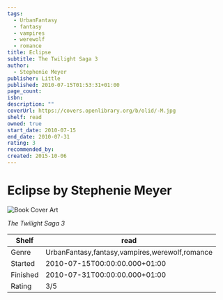 ```yaml
---
tags:
  - UrbanFantasy
  - fantasy
  - vampires
  - werewolf
  - romance
title: Eclipse
subtitle: The Twilight Saga 3
author:
  - Stephenie Meyer
publisher: Little
published: 2010-07-15T01:53:31+01:00
page_count:
isbn:
description: ""
coverUrl: https://covers.openlibrary.org/b/olid/-M.jpg
shelf: read
owned: true
start_date: 2010-07-15
end_date: 2010-07-31
rating: 3
recommended_by:
created: 2015-10-06
---
```


# Eclipse by Stephenie Meyer

![Book Cover Art](https://covers.openlibrary.org/b/olid/-M.jpg)

_The Twilight Saga 3_

| Shelf | read |
| --- | --- |
| Genre | UrbanFantasy,fantasy,vampires,werewolf,romance |
| Started | 2010-07-15T00:00:00.000+01:00 |
| Finished | 2010-07-31T00:00:00.000+01:00 |
| Rating | 3/5 |

